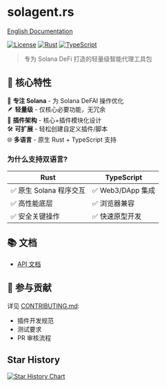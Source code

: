 # solagent.rs

[English Documentation](./README.md)

[![License](https://img.shields.io/badge/license-Apache--2.0-blue)](LICENSE)
[![Rust](https://img.shields.io/badge/Rust-1.83%2B-orange)](https://www.rust-lang.org)
[![TypeScript](https://img.shields.io/badge/TypeScript-5.0%2B-blue)](https://www.typescriptlang.org)

> 专为 Solana DeFi 打造的轻量级智能代理工具包

## 🚀 核心特性
🎯 **专注 Solana** - 为 Solana DeFAI 操作优化  
🪶 **轻量级** - 仅核心必要功能，无冗余  
🔌 **插件架构** - 核心+插件模块化设计  
🛠️ **可扩展** - 轻松创建自定义插件/脚本  
🌐 **多语言** - 原生 Rust + TypeScript 支持  

### 为什么支持双语言?
| Rust | TypeScript |
|------|------------|
| ✅ 原生 Solana 程序交互 | ✅ Web3/DApp 集成 |
| ✅ 高性能底层 | ✅ 浏览器兼容 |
| ✅ 安全关键操作 | ✅ 快速原型开发 |

## 📚 文档

- [API 文档](https://docs.solagent.rs)

## 🤝 参与贡献
详见 [CONTRIBUTING.md](./CONTRIBUTING.md):
- 插件开发规范
- 测试要求
- PR 审核流程

## Star History

[![Star History Chart](https://api.star-history.com/svg?repos=zTgx/solagent.rs&type=Date)](https://star-history.com/#zTgx/solagent.rs&Date)
